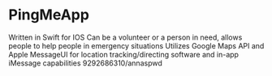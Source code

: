 # PingMeApp
Written in Swift for IOS
Can be a volunteer or a person in need, allows people to help people in emergency situations
Utilizes Google Maps API and Apple MessageUI for location tracking/directing software and in-app iMessage capabilities 9292686310/annaspwd
